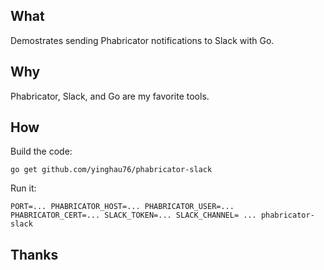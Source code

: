 ## What

Demostrates sending Phabricator notifications to Slack with Go.

## Why

Phabricator, Slack, and Go are my favorite tools.

## How

Build the code:

    go get github.com/yinghau76/phabricator-slack

Run it:

    PORT=... PHABRICATOR_HOST=... PHABRICATOR_USER=... PHABRICATOR_CERT=... SLACK_TOKEN=... SLACK_CHANNEL= ... phabricator-slack

## Thanks
